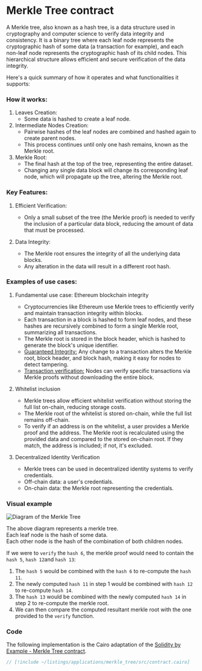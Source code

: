 # Merkle Tree contract

A Merkle tree, also known as a hash tree, is a data structure used in cryptography and computer science to verify data integrity and consistency. It is a binary tree where each leaf node represents the cryptographic hash of some data (a transaction for example), and each non-leaf node represents the cryptographic hash of its child nodes. This hierarchical structure allows efficient and secure verification of the data integrity.

Here's a quick summary of how it operates and what functionalities it supports:

### How it works:

1. Leaves Creation:
    - Some data is hashed to create a leaf node.
2. Intermediate Nodes Creation:
    - Pairwise hashes of the leaf nodes are combined and hashed again to create parent nodes.
    - This process continues until only one hash remains, known as the Merkle root.
3. Merkle Root:
    - The final hash at the top of the tree, representing the entire dataset.
    - Changing any single data block will change its corresponding leaf node, which will propagate up the tree, altering the Merkle root.

### Key Features:

1. Efficient Verification:
    - Only a small subset of the tree (the Merkle proof) is needed to verify the inclusion of a particular data block, reducing the amount of data that must be processed.

2. Data Integrity:
    - The Merkle root ensures the integrity of all the underlying data blocks.
    - Any alteration in the data will result in a different root hash.

### Examples of use cases:

1. Fundamental use case: Ethereum blockchain integrity
    - Cryptocurrencies like Ethereum use Merkle trees to efficiently verify and maintain transaction integrity within blocks.
    - Each transaction in a block is hashed to form leaf nodes, and these hashes are recursively combined to form a single Merkle root, summarizing all transactions.
    - The Merkle root is stored in the block header, which is hashed to generate the block's unique identifier.
    - <u>Guaranteed Integrity:</u> Any change to a transaction alters the Merkle root, block header, and block hash, making it easy for nodes to detect tampering.
    - <u>Transaction verification:</u> Nodes can verify specific transactions via Merkle proofs without downloading the entire block.

2. Whitelist inclusion
    - Merkle trees allow efficient whitelist verification without storing the full list on-chain, reducing storage costs.
    - The Merkle root of the whitelist is stored on-chain, while the full list remains off-chain.
    - To verify if an address is on the whitelist, a user provides a Merkle proof and the address. The Merkle root is recalculated using the provided data and compared to the stored on-chain root. If they match, the address is included; if not, it's excluded.

3. Decentralized Identity Verification
    - Merkle trees can be used in decentralized identity systems to verify credentials.
    - Off-chain data: a user's credentials.
    - On-chain data: the Merkle root representing the credentials.

### Visual example

![Diagram of the Merkle Tree](/merkle_root.png)

The above diagram represents a merkle tree.\
Each leaf node is the hash of some data.\
Each other node is the hash of the combination of both children nodes.

If we were to `verify` the `hash 6`, the merkle proof would need to contain the `hash 5`, `hash 12`and `hash 13`:
  1. The `hash 5` would be combined with the `hash 6` to re-compute the `hash 11`.
  2. The newly computed `hash 11` in step 1 would be combined with `hash 12` to re-compute `hash 14`.
  3. The `hash 13` would be combined with the newly computed `hash 14` in step 2 to re-compute the merkle root.
  4. We can then compare the computed resultant merkle root with the one provided to the `verify` function.

### Code

The following implementation is the Cairo adaptation of the [Solidity by Example - Merkle Tree contract](https://solidity-by-example.org/app/merkle-tree/).

```rust
// [!include ~/listings/applications/merkle_tree/src/contract.cairo]
```
